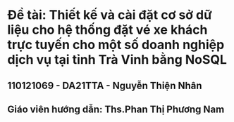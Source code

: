 # Đề tài: Thiết kế và cài đặt cơ sở dữ liệu cho hệ thống đặt vé xe khách trực tuyến cho một số doanh nghiệp dịch vụ tại tỉnh Trà Vinh bằng NoSQL
## 110121069 - DA21TTA - Nguyễn Thiện Nhân
## Giáo viên hướng dẫn: Ths.Phan Thị Phương Nam
